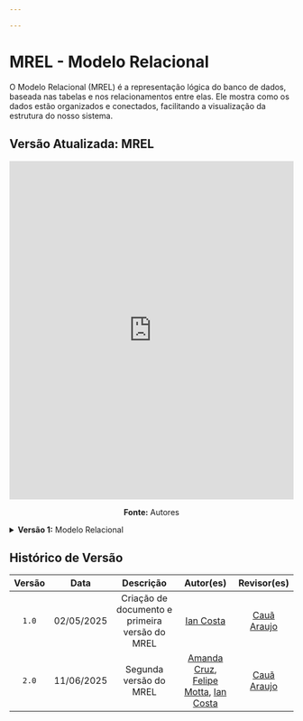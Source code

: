 ```yaml
---

---
```



# MREL - Modelo Relacional

O Modelo Relacional (MREL) é a representação lógica do banco de dados, baseada nas tabelas e nos relacionamentos entre elas. Ele mostra como os dados estão organizados e conectados, facilitando a visualização da estrutura do nosso sistema. 

## Versão Atualizada: MREL

<center>

<iframe
  width="100%"
  height="600"
  src="https://lucid.app/documents/embedded/9c8c4b06-3070-4606-b6c5-781a09a553d4"
  frameBorder="0"
  allowFullScreen
></iframe>

</center>

<p align="center" font-size="14">
    <strong>Fonte:</strong> Autores
</p>

<details>

<summary> 
    <b>Versão 1:</b>
    Modelo Relacional
</summary>

<center>

<iframe
  width="100%"
  height="600"
  src="https://lucid.app/documents/embedded/1023b32d-41ce-4fd3-bbf7-9b079faab7c3"
  frameBorder="0"
  allowFullScreen
></iframe>

</center>

<p align="center" font-size="14">
    <strong>Fonte:</strong> Autores
</p>


</details>

## Histórico de Versão

|  Versão  |     Data     | Descrição | Autor(es) | Revisor(es) |
| :------: | :----------: | :-----------: | :---------: | :---------: |
| `1.0` | 02/05/2025 | Criação de documento e primeira versão do MREL | [Ian Costa](https://github.com/DaniloNavesS) | [Cauã Araujo](https://github.com/caua08) |
| `2.0` | 11/06/2025 | Segunda versão do MREL | [Amanda Cruz](https://github.com/mandicrz), [Felipe Motta](https://github.com/M0tt1nh4), [Ian Costa](https://github.com/iancostag) | [Cauã Araujo](https://github.com/caua08) |

